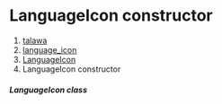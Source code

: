 
<div>

# LanguageIcon constructor

</div>










1.  [talawa](../../index.md)
2.  [language_icon](../../custom_painters_language_icon/)
3.  [LanguageIcon](../../custom_painters_language_icon/LanguageIcon-class.md)
4.  LanguageIcon constructor

##### LanguageIcon class








